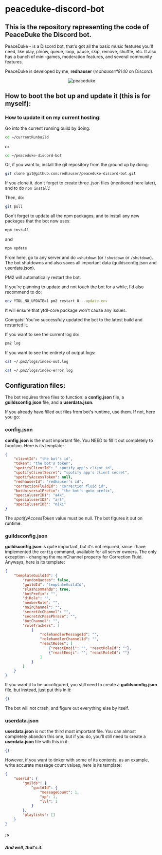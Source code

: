 # peaceduke-discord-bot
## This is the repository representing the code of PeaceDuke the Discord bot.

PeaceDuke - is a Discord bot, that's got all the basic music features you'll need, like play, plnow, queue, loop, pause, skip, remove, shuffle, etc. It also has a bunch of mini-games, moderation features, and several community features. 

PeaceDuke is developed by me, **redhauser** (_redhauser#8140_ on Discord).

<p align="center">
  <img src="https://cdn.discordapp.com/attachments/760919347131973682/940014844449546290/epicemoji.png" alt="peaceduke">
</p>

## How to boot the bot up and update it (this is for myself):

### How to update it on my current hosting:

Go into the current running build by doing:

```sh
cd ~/currentRunbuild
```

or

```sh
cd ~/peaceduke-discord-bot
```

Or, if you want to, install the git repository from the ground up by doing:

```sh
git clone git@github.com:redhauser/peaceduke-discord-bot.git
```

If you clone it, don't forget to create three .json files (mentioned here later), and to do `npm install`!

Then, do:

```sh
git pull
```

Don't forget to update all the npm packages, and to install any new packages that the bot now uses:

```sh
npm install
```

and

```sh
npm update
```

From here, go to any server and do `=shutdown` (or `!shutdown` or `/shutdown`). The bot shutdowns and also saves all important data (guildsconfig.json and userdata.json).

PM2 will automatically restart the bot.

If you're planning to update and not touch the bot for a while, I'd also recommend to do:

```sh
env YTDL_NO_UPDATE=1 pm2 restart 0 --update-env
```

It will ensure that ytdl-core package won't cause any issues.

Conrgats! You've successfuly updated the bot to the latest build and restarted it.

If you want to see the current log do:

```sh
pm2 log
```

If you want to see the entirety of output logs:

```sh
cat ~/.pm2/logs/index-out.log
```

```sh
cat ~/.pm2/logs/index-error.log
```

## Configuration files:

The bot requires three files to function: a **config.json** file, a **guildsconfig.json** file, and a **userdata.json**.

If you already have filled out files from bot's runtime, use them. If not, here you go:

### config.json

**config.json** is the most important file. You NEED to fill it out completely to function. Here is its template:

```json
{
    "clientId": "the bot's id",
    "token": "the bot's token",
    "spotifyClientId": " spotify app's client id",
    "spotifyClientSecret": "spotify app's client secret",
    "spotifyAccessToken": null,
    "redhauserId": "redhauser's id",
    "correctionFluidId": "correction fluid id",
    "botUniversalPrefix": "the bot's goto prefix",
    "specialuserID1": "a4k",
    "specialuserID2": "art",
    "specialuserID3": "niki"
}
```

The _spotifyAccessToken_ value must be null. The bot figures it out on runtime.

### guildsconfig.json

**guildsconfig.json** is quite important, but it's not required, since i have implemented the `config` command, available for all server owners. The only exception - changing the mainChannel property for Correction Fluid. Anyways, here is its template: 

```json
{
    "templateGuildId": {
        "randomQuotes": false,
        "guildId": "templateGuildId",
        "slashCommands": true,
        "botPrefix": "",
        "djRole": "",
        "memberRole": "",
        "mainChannel": "",
        "secretVcChannel": "",
        "secretVcPassPhrase": "",
        "botChannel": "",
        "roleTrackers": [
            {
                "rolehandlerMessageId": "",
                "rolehandlerChannelId": "",
                "reactRoles": [
                    {"reactEmoji": "", "reactRoleId": ""},
                    {"reactEmoji": "", "reactRoleId": ""}
                ]
            }
        ]
    }
}
```

If you want it to be uncofigured, you still need to create a **guildsconfig.json** file, but instead, just put this in it:

```json
{}
```

The bot will not crash, and figure out everything else by itself.

### userdata.json

**userdata.json** is not the third most important file. You can almost completely abandon this one, but if you do, you'll still need to create a **userdata.json**
file with this in it:

```json
{}
```

However, if you want to tinker with some of its contents, as an example, write accurate message count values, here is its template: 

```json
{
    "userid": {
        "guilds": {
            "guildId": {
                "messageCount": 1,
                "xp": 1,
                "lvl": 1
            }
        },
        "playlists": []
    }
}
```

##### :>

##### And well, that's it.